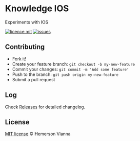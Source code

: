 # Knowledge IOS

Experiments with IOS

[![licence mit](https://img.shields.io/badge/license-MIT-blue.svg?style=flat-square)](http://hemersonvianna.mit-license.org/)
[![issues](https://img.shields.io/github/issues/descco-tools/knowledge-ios.svg?style=flat-square)](https://github.com/descco-tools/knowledge-ios/issues)

## Contributing

- Fork it!
- Create your feature branch: `git checkout -b my-new-feature`
- Commit your changes: `git commit -m 'Add some feature'`
- Push to the branch: `git push origin my-new-feature`
- Submit a pull request

## Log

Check [Releases](https://github.com/descco-tools/knowledge-ios/releases) for detailed changelog.

## License

[MIT license](http://hemersonvianna.mit-license.org/) © Hemerson Vianna